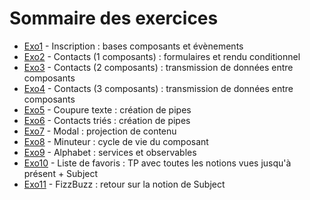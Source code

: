 # Sommaire des exercices

- [Exo1](./exo01/) - Inscription : bases composants et évènements
- [Exo2](./exo02/) - Contacts (1 composants) : formulaires et rendu conditionnel
- [Exo3](./exo03/) - Contacts (2 composants) : transmission de données entre composants
- [Exo4](./exo04/) - Contacts (3 composants) : transmission de données entre composants
- [Exo5](./exo05/) - Coupure texte : création de pipes
- [Exo6](./exo06/) - Contacts triés : création de pipes
- [Exo7](./exo07/) - Modal : projection de contenu
- [Exo8](./exo08/) - Minuteur : cycle de vie du composant
- [Exo9](./exo09/) - Alphabet : services et observables
- [Exo10](./exo10/) - Liste de favoris : TP avec toutes les notions vues jusqu'à présent + Subject
- [Exo11](./exo11/) - FizzBuzz : retour sur la notion de Subject